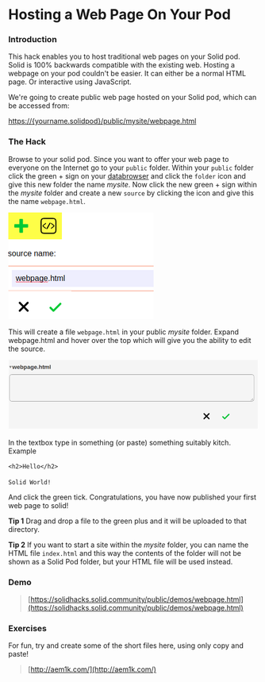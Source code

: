 # Hosting a Web Page On Your Pod

### Introduction

This hack enables you to host traditional web pages on your Solid pod.  Solid is 100% backwards compatible with the existing web.  Hosting a webpage on your pod couldn't be easier.  It can either be a normal HTML page.  Or interactive using JavaScript.

We're going to create public web page hosted on your Solid pod, which can be accessed from: 

[https://{yourname.solidpod}/public/mysite/webpage.html](https://{yourname.solidpod}/public/mysite/webpage.html)

### The Hack

Browse to your solid pod. Since you want to offer your web page to everyone on the Internet go to your `public` folder. Within your `public` folder click the green + sign on your [databrowser](https://github.com/solid/userguide) and click the `folder` icon and give this new folder the name _mysite_. Now click the new green + sign within the _mysite_ folder and create a new `source` by clicking the icon and give this the name `webpage.html`.

![Create a webpage with the databrowser](.gitbook/assets/hacks-webpage.png)

This will create a file `webpage.html` in your public _mysite_ folder. Expand webpage.html and hover over the top which will give you the ability to edit the source.

![Edit webpage source](.gitbook/assets/hacks-webpage-edit.png)

In the textbox type in something \(or paste\) something suitably kitch. Example

```text
<h2>Hello</h2>

Solid World!
```

And click the green tick. Congratulations, you have now published your first web page to solid!

**Tip 1** Drag and drop a file to the green plus and it will be uploaded to that directory.

**Tip 2** If you want to start a site within the _mysite_ folder, you can name the HTML file `index.html` and this way the contents of the folder will not be shown as a Solid Pod folder, but your HTML file will be used instead.

### Demo

> [https://solidhacks.solid.community/public/demos/webpage.html](https://solidhacks.solid.community/public/demos/webpage.html)

### Exercises

For fun, try and create some of the short files here, using only copy and paste!

> [http://aem1k.com/](http://aem1k.com/)

### 

